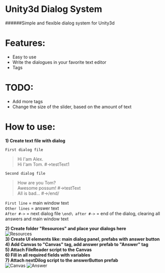 # Unity3d Dialog System
######Simple and flexible dialog system for Unity3d

# Features:
* Easy to use
* Write the dialogues in your favorite text editor
* Tags

# TODO:
* Add more tags
* Change the size of the slider, based on the amount of text

# How to use:
**1) Create text file with dialog**  

`First dialog file` 
>Hi I'am Alex.  
>Hi I'am Tom. #->testText1  

`Second dialog file` 
>How are you Tom?  
>Awesome possum!  #->testText  
>All is bad...    #->/end/  

 `First line`   =   main window text  
 `Other lines`  =   answer text  
 `After #->`    =   next dialog file
 `\end\ after #->` = end of the dialog, clearing all answers and main window text
 
 **2) Create folder "Resources" and place your dialogs here**   
 ![Resources](https://habrastorage.org/files/d62/9cd/e1c/d629cde1ced04d19b60b81b87b22fa55.png)  
 **3) Create UI elements like: main dialog panel, prefabs with answer button**  
 **4) Add Canvas to "Canvas" tag, add answer prefab to "Answer" tag**  
 **5) Attach FileReader script to the Canvas**  
 **6) Fill in all required fields with variables**  
 **7) Attach nextDilog script to the answerButton prefab**  
 ![Canvas](https://habrastorage.org/files/6d2/607/f20/6d2607f20ca94e67b8bad8fc49cef022.png)    ![Answer](https://habrastorage.org/files/990/2f0/4e4/9902f04e411d4c4c99504c6a0b672183.png)  



